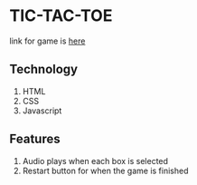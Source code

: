 # TIC-TAC-TOE
link for game is [here](file:///home/podgypig/Documents/tic-tac-toe/index.html)
## Technology
1. HTML
1. CSS
1. Javascript

## Features
1. Audio plays when each box is selected
1. Restart button for when the game is finished
